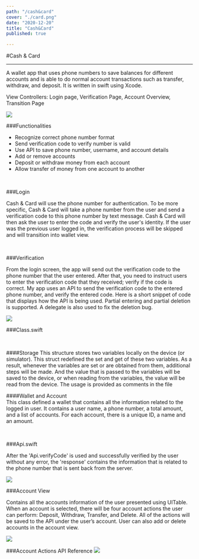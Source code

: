 ```yaml
---
path: "/cash&card"
cover: "./card.png"
date: "2020-12-20"
title: "Cash&Card"
published: true

---
```

#Cash & Card
<hr>

A wallet app that uses phone numbers to save balances for different accounts and is able to do normal account transactions such as transfer, withdraw, and  deposit. It is written in swift using Xcode.

View Controllers:
Login page, Verification Page, Account Overview, Transition Page

<img src = "https://i.ibb.co/Q7gx033/home.jpg">

<br>

###Functionalities

- Recognize correct phone number format
- Send verification code to verify number is valid
- Use API to save phone number, username, and account details
- Add or remove accounts
- Deposit or withdraw money from each account
- Allow transfer of money from one account to another

<br>

###Login

Cash & Card will use the phone number for authentication. To be more specific, Cash & Card will take a phone number from the user and send a verification code to this phone number by text message. Cash & Card will then ask the user to enter the code and verify the user's identity. If the user was the previous user logged in, the verification process will be skipped and will transition into wallet view.

<br>

###Verification

From the login screen, the app will send out the verification code to the phone number that the user entered. After that, you need to instruct users to enter the verification code that they received; verify if the code is correct. My app uses an API to send the verification code to the entered phone number, and verify the entered code. Here is a short snippet of code that displays how the API is being used. Partial entering and partial deletion is supported. A delegate is also used to fix the deletion bug.

<img src="https://i.ibb.co/HrVvH8r/veri.png">

<br>

###Class.swift

<br>

####Storage
This structure stores two variables locally on the device (or simulator). This struct redefined the set and get of these two variables. As a result, whenever the variables are set or are obtained from them, additional steps will be made. And the value that is passed to the variables will be saved to the device, or when reading from the variables, the value will be read from the device. The usage is provided as comments in the file

####Wallet and Account	
This class defined a wallet that contains all the information related to the logged in user. It contains a user name, a phone number, a total amount, and a list of accounts. For each account, there is a unique ID, a name and an amount.	

<br>

###Api.swift

After the 'Api.verifyCode' is used and successfully verified by the user without any error, the 'response' contains the information that is related to the phone number that is sent back from the server.

<img src ="https://i.ibb.co/VQh8RB5/api.png">

###Account View

Contains all the accounts information of the user presented using UITable. When an account is selected, there will be four account actions the user can perform: Deposit, Withdraw, Transfer, and Delete. All of the actions will be saved to the API under the user’s account. User can also add or delete accounts in the account view.

<img src="https://i.ibb.co/zX284NR/account.png">
 

###Account Actions API Reference
<img src ="https://i.ibb.co/VWy7qbf/account-Actions.png">